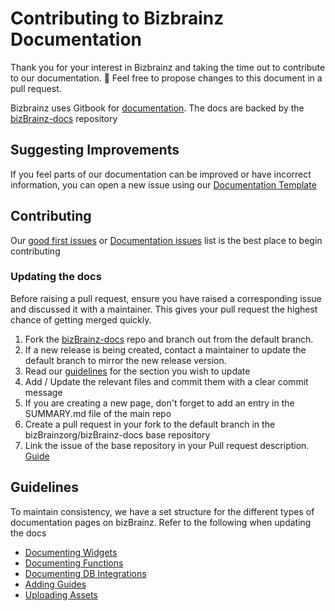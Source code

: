 # Contributing to Bizbrainz Documentation

Thank you for your interest in Bizbrainz and taking the time out to contribute to our documentation. 🙌 
Feel free to propose changes to this document in a pull request.

Bizbrainz uses Gitbook for [documentation](https://docs.bizBrainz.com). The docs are backed by the [bizBrainz-docs](https://github.com/bizBrainzorg/bizBrainz-docs) repository

## Suggesting Improvements

If you feel parts of our documentation can be improved or have incorrect information, you can open a new issue using our [Documentation Template](https://github.com/bizBrainzorg/bizBrainz/issues/new?assignees=Nikhil-Nandagopal&labels=Documentation&template=---documentation-improvement.md&title=%5BDocs%5D+)

## Contributing

Our [good first issues](https://github.com/bizBrainzorg/bizBrainz/issues?q=is%3Aissue+is%3Aopen+label%3A%22Good+First+Issue%22+label%3A%22Documentation%22+no%3Aassignee) or [Documentation issues](https://github.com/bizBrainzorg/bizBrainz-docs/issues) list is the best place to begin contributing

### Updating the docs

Before raising a pull request, ensure you have raised a corresponding issue and discussed it with a maintainer. This gives your pull request the highest chance of getting merged quickly.

1. Fork the [bizBrainz-docs](https://github.com/bizBrainzorg/bizBrainz-docs) repo and branch out from the default branch.
2. If a new release is being created, contact a maintainer to update the default branch to mirror the new release version.
3. Read our [guidelines](#guidelines) for the section you wish to update
4. Add / Update the relevant files and commit them with a clear commit message
5. If you are creating a new page, don't forget to add an entry in the SUMMARY.md file of the main repo
6. Create a pull request in your fork to the default branch in the bizBrainzorg/bizBrainz-docs base repository
7. Link the issue of the base repository in your Pull request description. [Guide](https://docs.github.com/en/free-pro-team@latest/github/managing-your-work-on-github/linking-a-pull-request-to-an-issue)

## Guidelines

To maintain consistency, we have a set structure for the different types of documentation pages on bizBrainz. Refer to the following when updating the docs

- [Documenting Widgets](Widgets.md)
- [Documenting Functions](InternalFunctions.md)
- [Documenting DB Integrations](DB%20Integrations.md)
- [Adding Guides](adding_guides.md)
- [Uploading Assets](UploadingAssets.md)

